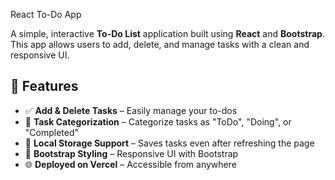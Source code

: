 React To-Do App

A simple, interactive **To-Do List** application built using **React** and **Bootstrap**. This app allows users to add, delete, and manage tasks with a clean and responsive UI.

## 🚀 Features
- ✅ **Add & Delete Tasks** – Easily manage your to-dos  
- 📌 **Task Categorization** – Categorize tasks as "ToDo", "Doing", or "Completed"  
- 💾 **Local Storage Support** – Saves tasks even after refreshing the page  
- 🎨 **Bootstrap Styling** – Responsive UI with Bootstrap  
- 🌐 **Deployed on Vercel** – Accessible from anywhere  

